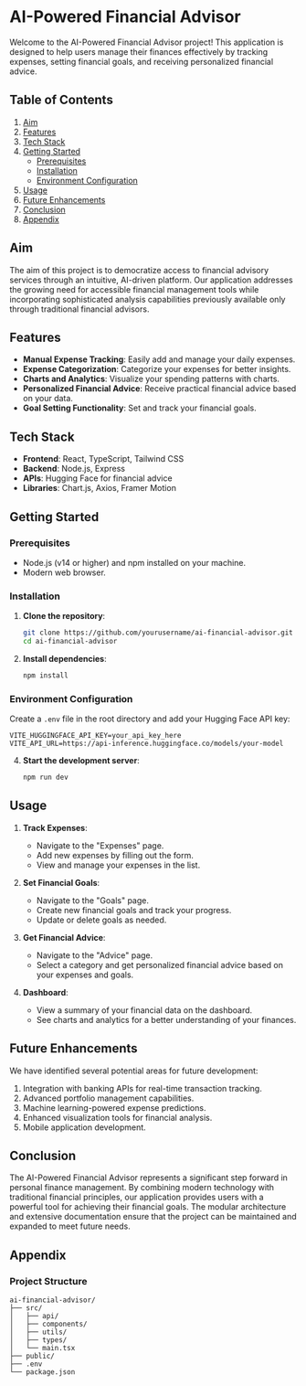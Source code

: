 # AI-Powered Financial Advisor

Welcome to the AI-Powered Financial Advisor project! This application is designed to help users manage their finances effectively by tracking expenses, setting financial goals, and receiving personalized financial advice.

## Table of Contents

1. [Aim](#aim)
2. [Features](#features)
3. [Tech Stack](#tech-stack)
4. [Getting Started](#getting-started)
    - [Prerequisites](#prerequisites)
    - [Installation](#installation)
    - [Environment Configuration](#environment-configuration)
5. [Usage](#usage)
6. [Future Enhancements](#future-enhancements)
7. [Conclusion](#conclusion)
8. [Appendix](#appendix)

## Aim

The aim of this project is to democratize access to financial advisory services through an intuitive, AI-driven platform. Our application addresses the growing need for accessible financial management tools while incorporating sophisticated analysis capabilities previously available only through traditional financial advisors.

## Features

- **Manual Expense Tracking**: Easily add and manage your daily expenses.
- **Expense Categorization**: Categorize your expenses for better insights.
- **Charts and Analytics**: Visualize your spending patterns with charts.
- **Personalized Financial Advice**: Receive practical financial advice based on your data.
- **Goal Setting Functionality**: Set and track your financial goals.

## Tech Stack

- **Frontend**: React, TypeScript, Tailwind CSS
- **Backend**: Node.js, Express
- **APIs**: Hugging Face for financial advice
- **Libraries**: Chart.js, Axios, Framer Motion

## Getting Started

### Prerequisites

- Node.js (v14 or higher) and npm installed on your machine.
- Modern web browser.

### Installation

1. **Clone the repository**:

     ```sh
     git clone https://github.com/yourusername/ai-financial-advisor.git
     cd ai-financial-advisor
     ```

2. **Install dependencies**:

     ```sh
     npm install
     ```

### Environment Configuration

Create a `.env` file in the root directory and add your Hugging Face API key:

```env
VITE_HUGGINGFACE_API_KEY=your_api_key_here
VITE_API_URL=https://api-inference.huggingface.co/models/your-model
```

4. **Start the development server**:

     ```sh
     npm run dev
     ```

## Usage

1. **Track Expenses**:
     - Navigate to the "Expenses" page.
     - Add new expenses by filling out the form.
     - View and manage your expenses in the list.

2. **Set Financial Goals**:
     - Navigate to the "Goals" page.
     - Create new financial goals and track your progress.
     - Update or delete goals as needed.

3. **Get Financial Advice**:
     - Navigate to the "Advice" page.
     - Select a category and get personalized financial advice based on your expenses and goals.

4. **Dashboard**:
     - View a summary of your financial data on the dashboard.
     - See charts and analytics for a better understanding of your finances.

## Future Enhancements

We have identified several potential areas for future development:
1. Integration with banking APIs for real-time transaction tracking.
2. Advanced portfolio management capabilities.
3. Machine learning-powered expense predictions.
4. Enhanced visualization tools for financial analysis.
5. Mobile application development.

## Conclusion

The AI-Powered Financial Advisor represents a significant step forward in personal finance management. By combining modern technology with traditional financial principles, our application provides users with a powerful tool for achieving their financial goals. The modular architecture and extensive documentation ensure that the project can be maintained and expanded to meet future needs.

## Appendix

### Project Structure

```plaintext
ai-financial-advisor/
├── src/
│   ├── api/
│   ├── components/
│   ├── utils/
│   ├── types/
│   └── main.tsx
├── public/
├── .env
└── package.json
```
